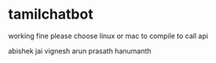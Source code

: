 # tamilchatbot
working fine please  choose linux or mac to compile to call api

abishek
jai vignesh
arun prasath
hanumanth


